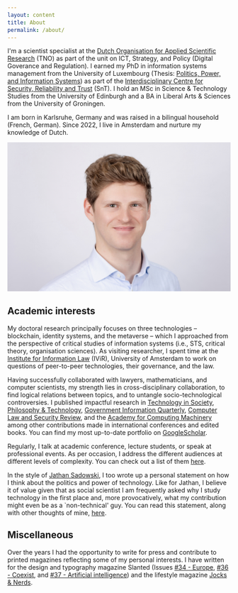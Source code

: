 ```yaml
---
layout: content
title: About
permalink: /about/
---
```

I'm a scientist specialist at the [Dutch Organisation for Applied Scientific Research](tno.nl) (TNO) as part of the unit on ICT, Strategy, and Policy (Digital Goverance and Regulation). I earned my PhD in information systems management from the University of Luxembourg (Thesis: [Politics, Power, and Information Systems](https://orbilu.uni.lu/handle/10993/58926)) as part of the [Interdisciplinary Centre for Security, Reliability and Trust](https://www.uni.lu/snt-en/) (SnT). I hold an MSc in Science & Technology Studies from the University of Edinburgh and a BA in Liberal Arts & Sciences from the University of Groningen.

I am born in Karlsruhe, Germany and was raised in a bilingual household (French, German). Since 2022, I live in Amsterdam and nurture my knowledge of Dutch.

![](/assets/me.jpeg)

## Academic interests

My doctoral research principally focuses on three technologies – blockchain, identity systems, and the metaverse – which I approached from the perspective of critical studies of information systems (i.e., STS, critical theory, organisation sciences). As visiting researcher, I spent time at the [Institute for Information Law](https://www.ivir.nl/) (IViR), University of Amsterdam to work on questions of peer-to-peer technologies, their governance, and the law.

Having successfully collaborated with lawyers, mathematicians, and computer scientists, my strength lies in cross-disciplinary collaboration, to find logical relations between topics, and to untangle socio-technological controversies. I published impactful research in [Technology in Society](https://doi.org/10.1016/j.techsoc.2023.102251), [Philosophy & Technology](https://link.springer.com/article/10.1007/s13347-023-00612-z), [Government Information Quarterly](https://doi.org/10.1016/j.giq.2023.101873), [Computer Law and Security Review](https://doi.org/10.1016/j.clsr.2023.105829), and the [Academy for Computing Machinery](https://dl.acm.org/doi/10.1145/3649318) among other contributions made in international conferences and edited books. You can find my most up-to-date portfolio on [GoogleScholar](https://scholar.google.com/citations?user=qvsfsEMAAAAJ&hl=en).

Regularly, I talk at academic conference, lecture students, or speak at professional events. As per occasion, I address the different audiences at different levels of complexity. You can check out a list of them [here](/talks/).

In the style of [Jathan Sadowski](https://www.jathansadowski.com/), I too wrote up a personal statement on how I think about the politics and power of technology. Like for Jathan, I believe it of value given that as social scientist I am frequently asked why I study technology in the first place and, more provocatively, what my contribution might even be as a \`non-technical' guy. You can read this statement, along with other thoughts of mine, [here](/tags/thoughts/).

## Miscellaneous

Over the years I had the opportunity to write for press and contribute to printed magazines reflecting some of my personal interests. I have written for the design and typography magazine Slanted (Issues [#34 - Europe](http://slanted.de/slanted-34-europe/), [#36 - Coexist](slanted.de/slanted-36-coexist/), and [#37 - Artificial intelligence](https://www.slanted.de/product/slanted-magazine-37-ai/)) and the lifestyle magazine [Jocks & Nerds](www.gleditions.com/post/interview-with-jocks-and-nerds-gary-lichtenstein.).